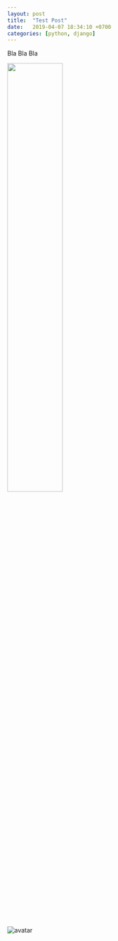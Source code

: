 ```yaml
---
layout: post
title:  "Test Post"
date:   2019-04-07 18:34:10 +0700
categories: [python, django]
---
```


Bla Bla Bla

<img src="/static/img/avatar.jpg" alt="" style="width: 50%; height: 50%">
   
   
![avatar](/static/img/avatar.jpg)